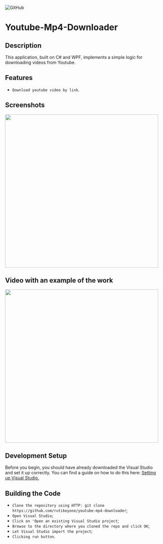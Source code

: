 ![GitHub](https://img.shields.io/github/license/IgorVolochay/Face-recognition?style=flat-square&color=blue) &nbsp;
# Youtube-Mp4-Downloader

## Description
This application, built on C# and WPF, implements a simple logic for downloading videos from Youtube.

## Features
* `Download youtube video by link`.

## Screenshots

<p align="start">
  <img src="https://github.com/RuTiKeyOne/YoutubeMp4Downloader/blob/master/doc/Screenshots/1.PNG" width="500"/>
</p>

## Video with an example of the work

<p align="start">
  <img src="https://github.com/RuTiKeyOne/YoutubeMp4Downloader/blob/master/doc/Screenshots/2.PNG" width="500"/>
</p>

## Development Setup

Before you begin, you should have already downloaded the Visual Studio and set it up correctly. You can find a guide on how to do this here: [Setting up Visual Studio.](https://docs.microsoft.com/en-us/visualstudio/install/install-visual-studio?view=vs-2022)

## Building the Code

* `Clone the repository using HTTP: git clone https://github.com/rutikeyone/youtube-mp4-downloader`;
* `Open Visual Studio`;
* `Click on 'Open an existing Visual Studio project`;
* `Browse to the directory where you cloned the repo and click OK`;
* `Let Visual Studio import the project`;
* `Clicking run button`.
